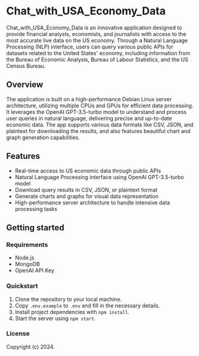 # Chat_with_USA_Economy_Data

Chat_with_USA_Economy_Data is an innovative application designed to provide financial analysts, economists, and journalists with access to the most accurate live data on the US economy. Through a Natural Language Processing (NLP) interface, users can query various public APIs for datasets related to the United States' economy, including information from the Bureau of Economic Analysis, Bureau of Labour Statistics, and the US Census Bureau.

## Overview

The application is built on a high-performance Debian Linux server architecture, utilizing multiple CPUs and GPUs for efficient data processing. It leverages the OpenAI GPT-3.5-turbo model to understand and process user queries in natural language, delivering precise and up-to-date economic data. The app supports various data formats like CSV, JSON, and plaintext for downloading the results, and also features beautiful chart and graph generation capabilities.

## Features

- Real-time access to US economic data through public APIs
- Natural Language Processing interface using OpenAI GPT-3.5-turbo model
- Download query results in CSV, JSON, or plaintext format
- Generate charts and graphs for visual data representation
- High-performance server architecture to handle intensive data processing tasks

## Getting started

### Requirements

- Node.js
- MongoDB
- OpenAI API Key

### Quickstart

1. Clone the repository to your local machine.
2. Copy `.env.example` to `.env` and fill in the necessary details.
3. Install project dependencies with `npm install`.
4. Start the server using `npm start`.

### License

Copyright (c) 2024.